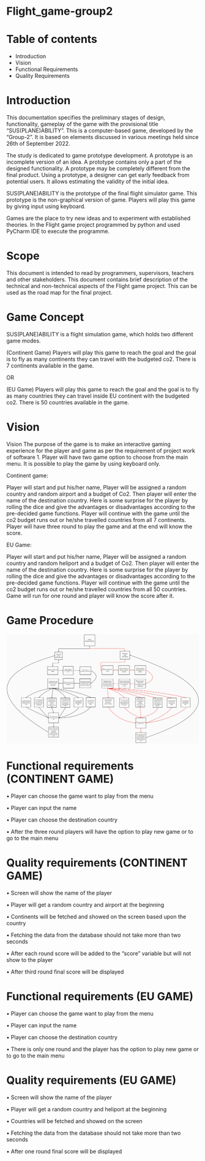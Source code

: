 # Flight_game-group2
# Table of contents
* Introduction
* Vision
* Functional Requirements
* Quality Requirements
# Introduction
This documentation specifies the preliminary stages of design, functionality, gameplay of the game with the provisional title “SUS(PLANE)ABILITY”. This is a computer-based game, developed by the “Group-2”. It is based on elements discussed in various meetings held since 26th of September 2022.

The study is dedicated to game prototype development. A prototype is an incomplete version of an idea. A prototype contains only a part of the designed functionality. A prototype may be completely different from the final product. Using a prototype, a designer can get early feedback from potential users. It allows estimating the validity of the initial idea.

SUS(PLANE)ABILITY is the prototype of the final flight simulator game. This prototype is the non-graphical version of game. Players will play this game by giving input using keyboard. 

Games are the place to try new ideas and to experiment with established theories. In the Flight game project programmed by python and used PyCharm IDE to execute the programme.
# Scope
This document is intended to read by programmers, supervisors, teachers and other stakeholders. This document contains brief description of the technical and non-technical aspects of the Flight game project. This can be used as the road map for the final project.
# Game Concept
SUS(PLANE)ABILITY is a flight simulation game, which holds two different game modes.

(Continent Game)
Players will play this game to reach the goal and the goal is to fly as many continents they can travel with the budgeted co2. There is 7 continents available in the game.

OR

(EU Game)
Players will play this game to reach the goal and the goal is to fly as many countries they can travel inside EU continent with the budgeted co2. There is 50 countries available in the game.

# Vision
Vision
The purpose of the game is to make an interactive gaming experience for the player and game as per the requirement of project work of software 1.
Player will have two game option to choose from the main menu. It is possible to play the game by using keyboard only. 

Continent game:

Player will start and put his/her name, Player will be assigned a random country and random airport and a budget of Co2. Then player will enter the name of the destination country. Here is some surprise for the player by rolling the dice and give the advantages or disadvantages according to the pre-decided game functions. Player will continue with the game until the co2 budget runs out or he/she travelled countries from all 7 continents. Player will have three round to play the game and at the end will know the score.

EU Game:

Player will start and put his/her name, Player will be assigned a random country and random heliport and a budget of Co2. Then player will enter the name of the destination country. Here is some surprise for the player by rolling the dice and give the advantages or disadvantages according to the pre-decided game functions. Player will continue with the game until the co2 budget runs out or he/she travelled countries from all 50 countries. Game will run for one round and player will know the score after it.
# Game Procedure
![img_1.png](img_1.png)
# Functional requirements (CONTINENT GAME)
•	Player can choose the game want to play from the menu

•	Player can input the name

•	Player can choose the destination country

•	After the three round players will have the option to play new game or to go to the main menu

# Quality requirements (CONTINENT GAME)
•	Screen will show the name of the player

•	Player will get a random country and airport at the beginning

•	Continents will be fetched and showed on the screen based upon the country

•	Fetching the data from the database should not take more than two seconds

•	After each round score will be added to the “score” variable but will not show to the player

• After third round final score will be displayed

# Functional requirements (EU GAME)
•	Player can choose the game want to play from the menu

•	Player can input the name

•	Player can choose the destination country

•   There is only one round and the player has the option to play new game or to go to the main menu

# Quality requirements (EU GAME)
•	Screen will show the name of the player

•	Player will get a random country and heliport at the beginning

•	Countries will be fetched and showed on the screen 

•	Fetching the data from the database should not take more than two seconds

• After one round final score will be displayed
